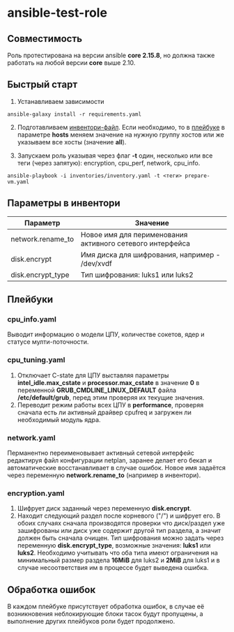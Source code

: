 # ansible-test-role

## Совместимость
Роль протестирована на версии ansible **core 2.15.8**, но должна также работать на любой версии **core** выше 2.10.

## Быстрый старт
1. Устанавливаем зависимости
```shell
ansible-galaxy install -r requirements.yaml
```

2. Подготавливаем [инвентори-файл](./inventories/inventory.yaml). Если необходимо, то в [плейбуке](./prepare-vm.yaml) в параметре **hosts** меняем значение на нужную группу хостов или же указываем все хосты (значение **all**).

3. Запускаем роль указывая через флаг **-t** один, несколько или все теги (через запятую): encryption, cpu_perf, network, cpu_info.
```shell
ansible-playbook -i inventories/inventory.yaml -t <теги> prepare-vm.yaml
```

## Параметры в инвентори
|Параметр|Значение|
|--------|--------|
|network.rename_to|Новое имя для перименования активного сетевого интерфейса|
|disk.encrypt|Имя диска для шифрования, например - /dev/xvdf|
|disk.encrypt_type|Тип шифрования: luks1 или luks2|

## Плейбуки
### cpu_info.yaml
Выводит информацию о модели ЦПУ, количестве сокетов, ядер и статусе мулти-поточности.

### cpu_tuning.yaml
1. Отключает C-state для ЦПУ выставляя параметры **intel_idle.max_cstate** и **processor.max_cstate** в значение **0** в переменной **GRUB_CMDLINE_LINUX_DEFAULT** файла **/etc/default/grub**, перед этим проверяя их текущие значения.
2. Переводит режим работы всех ЦПУ в **performance**, проверяя сначала есть ли активный драйвер cpufreq и загружен ли необходимый модуль ядра.

### network.yaml
Перманентно переименовывает активный сетевой интерфейс редактируя файл конфигурации netplan, заранее делает его бекап и автоматические восстанавливает в случае ошибок. Новое имя задаётся через переменную **network.rename_to** (например в инвентори).

### encryption.yaml
1. Шифрует диск заданный через переменную **disk.encrypt**. 
2. Находит следующий раздел после корневого ("/") и шифрует его.
В обоих случаях сначала производятся проверки что диск/раздел уже зашифрованы или диск уже содержит другой тип раздела, а значит должен быть сначала очищен. 
Тип шифрования можно задать через переменную **disk.encrypt_type**, возможные значения: **luks1** или **luks2**. Необходимо учитывать что оба типа имеют ограничения на минимальный размер раздела **16MiB** для luks2 и **2MiB** для luks1 и в случае несоответствия им в процессе будет выведена ошибка.

## Обработка ошибок
В каждом плейбуке присутствует обработка ошибок, в случае её возникновения неблокирующие блоки тасок будут пропущены, а выполнение других плейбуков роли будет продолжено.

